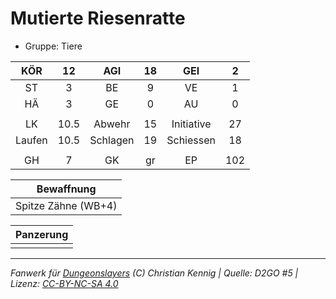 # Mutierte Riesenratte  
- Gruppe: Tiere  

| KÖR | 12 | AGI | 18 | GEI | 2 |
| :-: | :-: | :-: | :-: | :-: | :-: |
| ST | 3 | BE | 9 | VE | 1 |
| HÄ | 3 | GE | 0 | AU | 0 |
|  |
| LK | 10.5 | Abwehr | 15 | Initiative | 27 |
| Laufen | 10.5 | Schlagen | 19 | Schiessen | 18 |
|  |
| GH | 7 | GK | gr | EP | 102 |

| Bewaffnung |
| --- |
| Spitze Zähne (WB+4) |


| Panzerung |
| --- |
|  |





___
*Fanwerk für [Dungeonslayers](https://www.dungeonslayers.net/) (C) Christian Kennig | Quelle: D2GO #5 | Lizenz: [CC-BY-NC-SA 4.0](https://creativecommons.org/licenses/by-nc-sa/4.0/deed.de)*